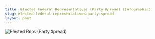 ```yaml
---
title: Elected Federal Representatives (Party Spread) (Infographic)
slug: elected-federal-representatives-party-spread
layout: post
---
```


![Elected Reps (Party Spread)](/file_archive/RepsPartySpread "Elected Federal Representatives (Party Spread)")
